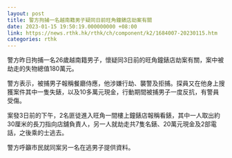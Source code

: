 ```yaml
---
layout: post
title: 警方拘捕一名越南籍男子疑同日前旺角鐘錶店劫案有關
date: 2023-01-15 19:50:19.000000000 +08:00
link: https://news.rthk.hk/rthk/ch/component/k2/1684007-20230115.htm
categories: rthk
---
```


警方昨日拘捕一名26歲越南籍男子，懷疑同3日前的旺角鐘錶店劫案有關，案中被劫走的失物總值180萬元。

警方表示，被捕男子報稱餐廳侍應，他涉嫌行劫、襲警及拒捕。探員又在他身上搜獲案件其中一隻失錶，以及10多萬元現金，行動期間被捕男子一度反抗，有警員受傷。

案發3日前的下午，2名匪徒進入旺角一間樓上鐘錶店報稱看錶，其中一人取出約30厘米的長刀指向店舖負責人，另一人就劫走共7隻名錶、20萬元現金及2部電話，之後乘的士逃去。

警方呼籲市民就同案另一名在逃男子提供資料。
